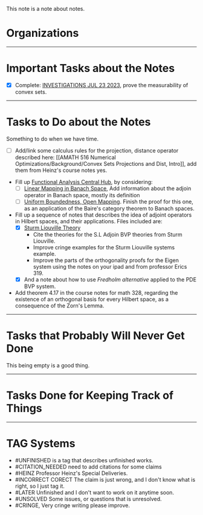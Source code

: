 
This note is a note about notes. 

# **Organizations**

---
# **Important Tasks about the Notes**

- [x] Complete: [INVESTIGATIONS JUL 23 2023](MATH%20---%20Unexplored/NOTES/INVESTIGATIONS%20JUL%2023%202023.md), prove the measurability of convex sets. 

---
# **Tasks to Do about the Notes**

Something to do when we have time. 

- [ ] Add/link some calculus rules for the projection, distance operator described here: [[AMATH 516 Numerical Optimizations/Background/Convex Sets Projections and Dist, Intro]], add them from Heinz's course notes yes. 
- Fill up [Functional Analysis Central Hub](MATH%20601%20Functional%20Analysis,%20Measure%20Theory/Functional%20Analysis%20Central%20Hub.md), by considering: 
	- [ ] [Linear Mapping in Banach Space](MATH%20601%20Functional%20Analysis,%20Measure%20Theory/Linear%20Mapping%20in%20Banach%20Space.md), Add information about the adjoin operator in Banach space, mostly its definition
	- [ ] [Uniform Boundedness, Open Mapping](MATH%20601%20Functional%20Analysis,%20Measure%20Theory/Uniform%20Boundedness,%20Open%20Mapping.md). Finish the proof for this one, as an application of the Baire's category theorem to Banach spaces. 
- Fill up a sequence of notes that describes the idea of adjoint operators in Hilbert spaces, and their applications. Files included are: 
	- [x] [Sturm Liouville Theory](AMATH%20503%20Intro%20to%20Partial%20Differential%20Equations/Sturm%20Liouville%20Theory.md)
		- Cite the theories for the S.L Adjoin BVP theories from Sturm Liouville. 
		- Improve cringe examples for the Sturm Liouville systems example. 
		- Improve the parts of the orthogonality proofs for the Eigen system using the notes on your ipad and from professor Erics 319. 
	- [x] And a note about how to use *Fredholm alternative* applied to the PDE BVP system. 
- Add theorem 4.17 in the course notes for math 328, regarding the existence of an orthogonal basis for every Hilbert space, as a consequence of the Zorn's Lemma. 

---
# **Tasks that Probably Will Never Get Done**

This being empty is a good thing. 

---
# **Tasks Done for Keeping Track of Things**


---
# **TAG Systems**

- #UNFINISHED is a tag that describes unfinished works. 
- #CITATION_NEEDED need to add citations for some claims 
- #HEINZ Professor Heinz's Special Deliveries. 
- #INCORRECT  CORECT The claim is just wrong, and I don't know what is right, so I just tag it. 
- #LATER Unfinished and I don't want to work on it anytime soon. 
- #UNSOLVED Some issues, or questions that is unresolved. 
- #CRINGE, Very cringe writing please improve. 